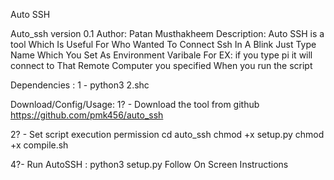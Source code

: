 Auto SSH


Auto_ssh  version 0.1
Author: Patan Musthakheem
Description:
Auto SSH is a tool Which Is Useful For Who Wanted To Connect Ssh In A Blink Just Type Name Which You Set As Environment Varibale For EX: if you type pi it will connect to That Remote Computer you specified When you run the script



Dependencies :
1 - python3
2.shc

Download/Config/Usage:
1? - Download the tool from github
https://github.com/pmk456/auto_ssh    

2? - Set script execution permission
     cd auto_ssh
     chmod +x setup.py
     chmod +x compile.sh


4?- Run AutoSSH :
   python3 setup.py
   Follow On Screen Instructions
